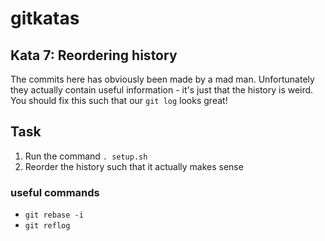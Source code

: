 # gitkatas
## Kata 7: Reordering history
The commits here has obviously been made by a mad man.
Unfortunately they actually contain useful information - it's just that the history is weird.
You should fix this such that our `git log` looks great!

## Task

1. Run the command `. setup.sh`
1. Reorder the history such that it actually makes sense

### useful commands

- `git rebase -i`
- `git reflog`
